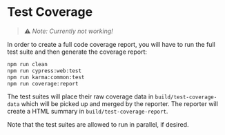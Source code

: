 # Test Coverage

> ⚠️ _Note: Currently not working!_

In order to create a full code coverage report, you will have to run the full test suite and then
generate the coverage report:

```bash
npm run clean
npm run cypress:web:test
npm run karma:common:test
npm run coverage:report
```

The test suites will place their raw coverage data in `build/test-coverage-data` which will be
picked up and merged by the reporter. The reporter will create a HTML summary in
`build/test-coverage-report`.

Note that the test suites are allowed to run in parallel, if desired.
